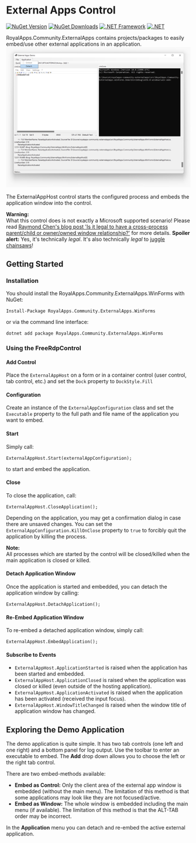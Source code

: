 # External Apps Control

[![NuGet Version](https://img.shields.io/nuget/v/RoyalApps.Community.ExternalApps.WinForms.svg?style=flat)](https://www.nuget.org/packages/RoyalApps.Community.ExternalApps.WinForms)
[![NuGet Downloads](https://img.shields.io/nuget/dt/RoyalApps.Community.ExternalApps.WinForms.svg?color=green)](https://www.nuget.org/packages/RoyalApps.Community.ExternalApps.WinForms)
[![.NET Framework](https://img.shields.io/badge/.NET%20Framework-%3E%3D%204.5-512bd4)](https://dotnet.microsoft.com/download)
[![.NET](https://img.shields.io/badge/.NET-%3E%3D%20%205.0-blueviolet)](https://dotnet.microsoft.com/download)

RoyalApps.Community.ExternalApps contains projects/packages to easily embed/use other external applications in an application.
![Screenshot](https://raw.githubusercontent.com/royalapplications/royalapps-community-externalapps/main/docs/assets/Screenshot.png)

The ExternalAppHost control starts the configured process and embeds the application window into the control.

**Warning:**  
What this control does is not exactly a Microsoft supported scenario! Please read [Raymond Chen's blog post 'Is it legal to have a cross-process parent/child or owner/owned window relationship?'](https://devblogs.microsoft.com/oldnewthing/20130412-00/?p=4683) for more details. **Spoiler alert:** Yes, it's technically *legal*. It's also technically *legal* to [juggle chainsaws](https://www.youtube.com/watch?v=ti3MkTt5qv4)!

## Getting Started
### Installation
You should install the RoyalApps.Community.ExternalApps.WinForms with NuGet:
```
Install-Package RoyalApps.Community.ExternalApps.WinForms
```
or via the command line interface:
```
dotnet add package RoyalApps.Community.ExternalApps.WinForms
```
### Using the FreeRdpControl
#### Add Control
Place the `ExternalAppHost` on a form or in a container control (user control, tab control, etc.) and set the `Dock` property to `DockStyle.Fill`

#### Configuration
Create an instance of the `ExternalAppConfiguration` class and set the `Executable` property to the full path and file name of the application you want to embed.

#### Start
Simply call:
```
ExternalAppHost.Start(externalAppConfiguration);
```
to start and embed the application.

#### Close
To close the application, call:
```
ExternalAppHost.CloseApplication();
```
Depending on the application, you may get a confirmation dialog in case there are unsaved changes. You can set the `ExternalAppConfiguration.KillOnClose` property to `true` to forcibly quit the application by killing the process.

**Note:**  
All processes which are started by the control will be closed/killed when the main application is closed or killed.

#### Detach Application Window
Once the application is started and embedded, you can detach the application window by calling:
```
ExternalAppHost.DetachApplication();
```

#### Re-Embed Application Window

To re-embed a detached application window, simply call:
```
ExternalAppHost.EmbedApplication();
```
#### Subscribe to Events
* `ExternalAppHost.ApplicationStarted` is raised when the application has been started and embedded.
* `ExternalAppHost.ApplicationClosed` is raised when the application was closed or killed (even outside of the hosting application).
* `ExternalAppHost.ApplicationActivated` is raised when the application has been activated (received the input focus).
* `ExternalAppHost.WindowTitleChanged` is raised when the window title of application window has changed.

## Exploring the Demo Application
The demo application is quite simple. It has two tab controls (one left and one right) and a bottom panel for log output. Use the toolbar to enter an executable to embed. The **Add** drop down allows you to choose the left or the right tab control.

There are two embed-methods available:
* **Embed as Control:** Only the client area of the external app window is embedded (without the main menu). The limitation of this method is that some applications may look like they are not focused/active.  
* **Embed as Window:** The whole window is embedded including the main menu (if available). The limitation of this method is that the ALT-TAB order may be incorrect. 

In the **Application** menu you can detach and re-embed the active external application.